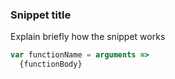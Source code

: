 ### Snippet title

Explain briefly how the snippet works

```js
var functionName = arguments => 
  {functionBody}
```
